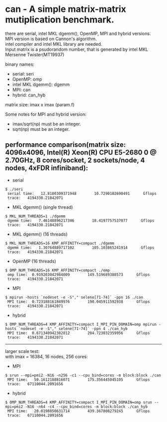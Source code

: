 can - A simple matrix-matrix mutiplication benchmark.
======
there are serial, intel MKL dgemm(), OpenMP, MPI and hybrid versions.  
MPI version is based on Cannon's algorithm.  
intel compiler and intel MKL library are needed.  
Input matrix is a psudorandom number, that is generated by intel MKL Mersenne Twister(MT19937)  
  
binary names:  
- serial: seri  
- OpenMP: omp  
- intel MKL dgemm(): dgemm  
- MPI: can  
- hybrid: can_hyb  
  
matrix size: imax x imax (param.f)  
  
Some notes for MPI and hybrid version:  

- imax/sqrt(np) must be an integer.
- sqrt(np) must be an integer.

performance comparison(matrix size: 4096x4096, Intel(R) Xeon(R) CPU E5-2680 0 @ 2.70GHz, 8 cores/socket, 2 sockets/node, 4 nodes, 4xFDR infiniband):
-------

* serial
~~~
$ ./seri
 serial time:   12.8100309371948        10.7290102690491      Gflops
 trace:   4194330.21842071
 ~~~
* MKL dgemm() (single thread)
~~~
$ MKL_NUM_THREADS=1 ./dgemm
 dgemm time:   7.46148896217346        18.4197757537077      Gflops
 trace:   4194330.21842071
 ~~~
* MKL dgemm() (16 threads)
~~~
$ MKL_NUM_THREADS=16 KMP_AFFINITY=compact ./dgemm
 dgemm time:   1.30764889717102        105.103865241914      Gflops
 trace:   4194330.21842071
~~~
* OpenMP (16 threads)
~~~
$ OMP_NUM_THREADS=16 KMP_AFFINITY=compact ./omp
 omp time:  0.919203042984009        149.519689388573      Gflops
 trace:   4194330.21842071
~~~
* MPI
~~~
$ mpirun -hosts `nodeset -e -S"," selene[71-74]` -ppn 16 ./can
 MPI time:  0.723188161849976        190.045911592938      Gflops
 trace:   4194330.21842071
~~~
* hybrid
~~~
$ OMP_NUM_THREADS=4 KMP_AFFINITY=compact I_MPI_PIN_DOMAIN=omp mpirun -hosts `nodeset -e -S"," selene[71-74]` -ppn 4 ./can_hyb
 MPI time:  0.671340942382812        204.723032359956      Gflops
 trace:   4194330.21842071
~~~

-------
larger scale test:  
with imax = 16384, 16 nodes, 256 cores:  

* MPI
~~~
$ srun --mpi=pmi2 -N16 -n256 -c1 --cpu_bind=cores -m block:block ./can
 MPI time:   50.1612188816071        175.356445045105      Gflops
 trace:   67110044.2091656
~~~
* hybrid
~~~
$ OMP_NUM_THREADS=4 KMP_AFFINITY=compact I_MPI_PIN_DOMAIN=omp srun --mpi=pmi2 -N16 -n64 -c4 --cpu_bind=cores -m block:block ./can_hyb
 MPI time:   20.0198850631714        439.367808279245      Gflops
 trace:   67110044.2091656
~~~

